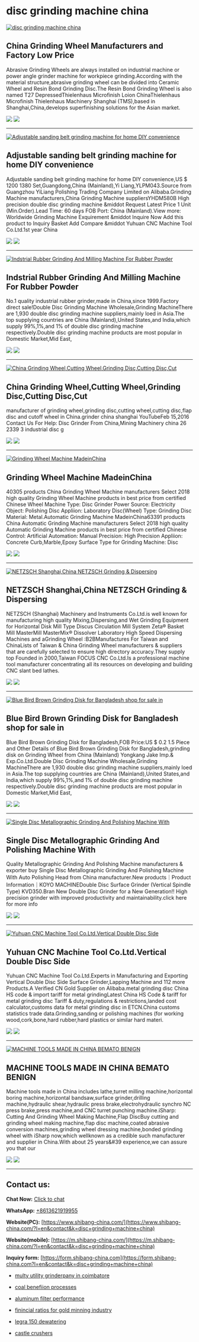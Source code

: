 # disc grinding machine china

<a href="https://swt.shibang-china.com/?l=en&img&k=disc+grinding+machine+china" target="_blank">![disc grinding machine china](http://static.shibang-china.com/all-800x300/688.jpg)</a>

## China Grinding Wheel Manufacturers and Factory Low Price
Abrasive Grinding Wheels are always installed on industrial machine or power angle grinder machine for workpiece grinding.According with the material structure,abrasive grinding wheel can be divided into Ceramic Wheel and Resin Bond Grinding Disc.The Resin Bond Grinding Wheel is also named T27 DepressedThielenhaus Microfinish Loion ChinaThielenhaus Microfinish Thielenhaus Machinery Shanghai (TMS),based in Shanghai,China,develops superfinishing solutions for the Asian market.


<a href="https://whatsapp.shibangsoft.com/WhatsApp.php" target="_blank" title="WhatsApp">![](http://static.shibang-china.com/icon/whatsapp.png)</a> <a href="https://swt.shibang-china.com/?l=en&icon&k=disc+grinding+machine+china" target="_blank">![](http://static.shibang-china.com/icon/chat-en.png)</a>

---

<a href="https://swt.shibang-china.com/?l=en&img&k=disc+grinding+machine+china" target="_blank">![Adjustable sanding belt grinding machine for home DIY convenience](http://static.shibang-china.com/all-800x300/1285.jpg)</a>

## Adjustable sanding belt grinding machine for home DIY convenience
Adjustable sanding belt grinding machine for home DIY convenience,US $ 1200 1380 Set,Guangdong,China (Mainland),Yi Liang,YLPM043.Source from Guangzhou YiLiang Polishing Trading Company Limited on Alibaba.Grinding Machine manufacturers,China Grinding Machine suppliersYHDM580B High precision double disc grinding machine &middot Request Latest Price 1 Unit (Min.Order).Lead Time: 60 days FOB Port: China (Mainland).View more: Worldwide Grinding Machine Exquirement &middot Inquire Now Add this product to Inquiry Basket Add Compare &middot Yuhuan CNC Machine Tool Co.Ltd.1st year China


<a href="https://whatsapp.shibangsoft.com/WhatsApp.php" target="_blank" title="WhatsApp">![](http://static.shibang-china.com/icon/whatsapp.png)</a> <a href="https://swt.shibang-china.com/?l=en&icon&k=disc+grinding+machine+china" target="_blank">![](http://static.shibang-china.com/icon/chat-en.png)</a>

---

<a href="https://swt.shibang-china.com/?l=en&img&k=disc+grinding+machine+china" target="_blank">![Indstrial Rubber Grinding And Milling Machine For Rubber Powder](http://static.shibang-china.com/all-800x300/950.jpg)</a>

## Indstrial Rubber Grinding And Milling Machine For Rubber Powder
No.1 quality industrial rubber grinder,made in China,since 1999.Factory direct sale!Double Disc Grinding Machine Wholesale,Grinding MachineThere are 1,930 double disc grinding machine suppliers,mainly loed in Asia.The top supplying countries are China (Mainland),United States,and India,which supply 99%,1%,and 1% of double disc grinding machine respectively.Double disc grinding machine products are most popular in Domestic Market,Mid East,


<a href="https://whatsapp.shibangsoft.com/WhatsApp.php" target="_blank" title="WhatsApp">![](http://static.shibang-china.com/icon/whatsapp.png)</a> <a href="https://swt.shibang-china.com/?l=en&icon&k=disc+grinding+machine+china" target="_blank">![](http://static.shibang-china.com/icon/chat-en.png)</a>

---

<a href="https://swt.shibang-china.com/?l=en&img&k=disc+grinding+machine+china" target="_blank">![China Grinding Wheel,Cutting Wheel,Grinding Disc,Cutting Disc,Cut](http://static.shibang-china.com/all-800x300/902.jpg)</a>

## China Grinding Wheel,Cutting Wheel,Grinding Disc,Cutting Disc,Cut
manufacturer of grinding wheel,grinding disc,cutting wheel,cutting disc,flap disc and cutoff wheel in China.grinder china shanghai YouTubeFeb 15,2016 Contact Us For Help: Disc Grinder From China,Mining Machinery china 26 2339 3 industrial disc g


<a href="https://whatsapp.shibangsoft.com/WhatsApp.php" target="_blank" title="WhatsApp">![](http://static.shibang-china.com/icon/whatsapp.png)</a> <a href="https://swt.shibang-china.com/?l=en&icon&k=disc+grinding+machine+china" target="_blank">![](http://static.shibang-china.com/icon/chat-en.png)</a>

---

<a href="https://swt.shibang-china.com/?l=en&img&k=disc+grinding+machine+china" target="_blank">![Grinding Wheel Machine MadeinChina](http://static.shibang-china.com/all-800x300/556.jpg)</a>

## Grinding Wheel Machine MadeinChina
40305 products China Grinding Wheel Machine manufacturers Select 2018 high quality Grinding Wheel Machine products in best price from certified Chinese Wheel Machine Type: Disc Grinder Power Source: Electricity Object: Polishing Disc Appliion: Laboratory Disc(Wheel) Type: Grinding Disc Material: Metal.Automatic Grinding Machine MadeinChina63391 products China Automatic Grinding Machine manufacturers Select 2018 high quality Automatic Grinding Machine products in best price from certified Chinese Control: Artificial Automation: Manual Precision: High Precision Appliion: Concrete Curb,Marble,Epoxy Surface Type for Grinding Machine: Disc


<a href="https://whatsapp.shibangsoft.com/WhatsApp.php" target="_blank" title="WhatsApp">![](http://static.shibang-china.com/icon/whatsapp.png)</a> <a href="https://swt.shibang-china.com/?l=en&icon&k=disc+grinding+machine+china" target="_blank">![](http://static.shibang-china.com/icon/chat-en.png)</a>

---

<a href="https://swt.shibang-china.com/?l=en&img&k=disc+grinding+machine+china" target="_blank">![NETZSCH Shanghai,China NETZSCH Grinding & Dispersing](http://static.shibang-china.com/all-800x300/133.jpg)</a>

## NETZSCH Shanghai,China NETZSCH Grinding & Dispersing
NETZSCH (Shanghai) Machinery and Instruments Co.Ltd.is well known for manufacturing high quality Mixing,Dispersing,and Wet Grinding Equipment for Horizontal Disk Mill Type Discus Circulation Mill System Zeta® Basket Mill MasterMill MasterMix® Dissolver Laboratory High Speed Dispersing Machines and aGrinding Wheel :B2BManufactures For Taiwan and ChinaLists of Taiwan & China Grinding Wheel manufacturers & suppliers that are carefully selected to ensure high directory accuracy.They supply top Founded in 2000,Taiwan FOCUS CNC Co.Ltd.Is a professional machine tool manufacturer concentrating all its resources on developing and building CNC slant bed lathes.


<a href="https://whatsapp.shibangsoft.com/WhatsApp.php" target="_blank" title="WhatsApp">![](http://static.shibang-china.com/icon/whatsapp.png)</a> <a href="https://swt.shibang-china.com/?l=en&icon&k=disc+grinding+machine+china" target="_blank">![](http://static.shibang-china.com/icon/chat-en.png)</a>

---

<a href="https://swt.shibang-china.com/?l=en&img&k=disc+grinding+machine+china" target="_blank">![Blue Bird Brown Grinding Disk for Bangladesh shop for sale in](http://static.shibang-china.com/all-800x300/788.jpg)</a>

## Blue Bird Brown Grinding Disk for Bangladesh shop for sale in
Blue Bird Brown Grinding Disk for Bangladesh,FOB Price:US $ 0.2 1.5 Piece and Other Details of Blue Bird Brown Grinding Disk for Bangladesh,grinding disk on Grinding Wheel from China (Mainland) Yongkang Jake Imp.& Exp.Co.Ltd.Double Disc Grinding Machine Wholesale,Grinding MachineThere are 1,930 double disc grinding machine suppliers,mainly loed in Asia.The top supplying countries are China (Mainland),United States,and India,which supply 99%,1%,and 1% of double disc grinding machine respectively.Double disc grinding machine products are most popular in Domestic Market,Mid East,


<a href="https://whatsapp.shibangsoft.com/WhatsApp.php" target="_blank" title="WhatsApp">![](http://static.shibang-china.com/icon/whatsapp.png)</a> <a href="https://swt.shibang-china.com/?l=en&icon&k=disc+grinding+machine+china" target="_blank">![](http://static.shibang-china.com/icon/chat-en.png)</a>

---

<a href="https://swt.shibang-china.com/?l=en&img&k=disc+grinding+machine+china" target="_blank">![Single Disc Metallographic Grinding And Polishing Machine With](http://static.shibang-china.com/all-800x300/1233.jpg)</a>

## Single Disc Metallographic Grinding And Polishing Machine With
Quality Metallographic Grinding And Polishing Machine manufacturers & exporter buy Single Disc Metallographic Grinding And Polishing Machine With Auto Polishing Head from China manufacturer.New products｜Product Information｜KOYO MACHINEDouble Disc Surface Grinder (Vertical Spindle Type) KVD350.Bran New Double Disc Grinder for a New Generation!! High precision grinder with improved productivity and maintainability.click here for more info


<a href="https://whatsapp.shibangsoft.com/WhatsApp.php" target="_blank" title="WhatsApp">![](http://static.shibang-china.com/icon/whatsapp.png)</a> <a href="https://swt.shibang-china.com/?l=en&icon&k=disc+grinding+machine+china" target="_blank">![](http://static.shibang-china.com/icon/chat-en.png)</a>

---

<a href="https://swt.shibang-china.com/?l=en&img&k=disc+grinding+machine+china" target="_blank">![Yuhuan CNC Machine Tool Co.Ltd.Vertical Double Disc Side](http://static.shibang-china.com/all-800x300/1086.jpg)</a>

## Yuhuan CNC Machine Tool Co.Ltd.Vertical Double Disc Side
Yuhuan CNC Machine Tool Co.Ltd.Experts in Manufacturing and Exporting Vertical Double Disc Side Surface Grinder,Lapping Machine and 112 more Products.A Verified CN Gold Supplier on Alibaba.metal grinding disc China HS code & import tariff for metal grindingLatest China HS Code & tariff for metal grinding disc Tariff & duty,regulations & restrictions,landed cost calculator,customs data for metal grinding disc in ETCN.China customs statistics trade data.Grinding,sanding or polishing machines (for working wood,cork,bone,hard rubber,hard plastics or similar hard materi.


<a href="https://whatsapp.shibangsoft.com/WhatsApp.php" target="_blank" title="WhatsApp">![](http://static.shibang-china.com/icon/whatsapp.png)</a> <a href="https://swt.shibang-china.com/?l=en&icon&k=disc+grinding+machine+china" target="_blank">![](http://static.shibang-china.com/icon/chat-en.png)</a>

---

<a href="https://swt.shibang-china.com/?l=en&img&k=disc+grinding+machine+china" target="_blank">![MACHINE TOOLS MADE IN CHINA BEMATO BENIGN](http://static.shibang-china.com/all-800x300/347.jpg)</a>

## MACHINE TOOLS MADE IN CHINA BEMATO BENIGN
Machine tools made in China includes lathe,turret milling machine,horizontal boring machine,horizontal bandsaw,surface grinder,drilling machine,hydraulic shear,hydraulic press brake,electrohydraulic synchro NC press brake,press machine,and CNC turret punching machine.iSharp: Cutting And Grinding Wheel Making Machine,Flap DiscBuy cutting and grinding wheel making machine,flap disc machine,coated abrasive conversion machines,grinding wheel dressing machine,bonded grinding wheel with iSharp now,which wellknown as a credible such manufacturer and supplier in China.With about 25 years&#39 experience,we can assure you that our


<a href="https://whatsapp.shibangsoft.com/WhatsApp.php" target="_blank" title="WhatsApp">![](http://static.shibang-china.com/icon/whatsapp.png)</a> <a href="https://swt.shibang-china.com/?l=en&icon&k=disc+grinding+machine+china" target="_blank">![](http://static.shibang-china.com/icon/chat-en.png)</a>

---
## Contact us:

**Chat Now:** [Click to chat](https://swt.shibang-china.com?l=en&contact&k=disc+grinding+machine+china)

**WhatsApp:**  [+8613621919955](https://whatsapp.shibangsoft.com/WhatsApp.php)

**Website(PC):** [https://www.shibang-china.com/](https://www.shibang-china.com/?l=en&contact&k=disc+grinding+machine+china)

**Website(mobile):** [https://m.shibang-china.com/](https://m.shibang-china.com/?l=en&contact&k=disc+grinding+machine+china)

**Inquiry form:** [https://form.shibang-china.com](https://form.shibang-china.com?l=en&contact&k=disc+grinding+machine+china)

* [multy utility grinderpany in coimbatore](../121/multy%20utility%20grinderpany%20in%20coimbatore.md)

* [coal benefiion processes](../117/coal%20benefiion%20processes.md)

* [aluminum filter performance](../115/aluminum%20filter%20performance.md)

* [finincial ratios for gold minning industry](../123/finincial%20ratios%20for%20gold%20minning%20industry.md)

* [legra 150 dewatering](../118/legra%20150%20dewatering.md)

* [castle crushers](../122/castle%20crushers.md)